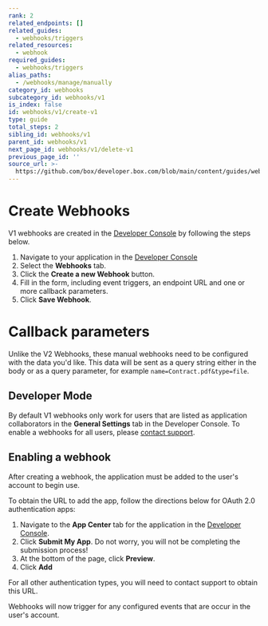 ```yaml
---
rank: 2
related_endpoints: []
related_guides:
  - webhooks/triggers
related_resources:
  - webhook
required_guides:
  - webhooks/triggers
alias_paths:
  - /webhooks/manage/manually
category_id: webhooks
subcategory_id: webhooks/v1
is_index: false
id: webhooks/v1/create-v1
type: guide
total_steps: 2
sibling_id: webhooks/v1
parent_id: webhooks/v1
next_page_id: webhooks/v1/delete-v1
previous_page_id: ''
source_url: >-
  https://github.com/box/developer.box.com/blob/main/content/guides/webhooks/v1/create-v1.md
---
```

# Create Webhooks

V1 webhooks are created in the [Developer Console][devconsole] by following
the steps below.

1. Navigate to your application in the [Developer Console][devconsole]
2. Select the **Webhooks** tab.
3. Click the **Create a new Webhook** button.
4. Fill in the form, including event triggers, an endpoint URL and one or more callback parameters.
5. Click **Save Webhook**.

<Message type='warning'>

# Callback parameters

Unlike the V2 Webhooks, these manual webhooks need to be configured with the
data you'd like. This data will be sent as a query string either in the body
or as a query parameter, for example `name=Contract.pdf&type=file`.

</Message>

## Developer Mode

By default V1 webhooks only work for users that are listed as application
collaborators in the **General Settings** tab in the Developer Console. To
enable a webhooks for all users, please [contact support][support].

## Enabling a webhook

After creating a webhook, the application must be added to the user's account
to begin use.

To obtain the URL to add the app, follow the directions below for OAuth 2.0
authentication apps:

1. Navigate to the **App Center** tab for the application in the [Developer Console][devconsole].
2. Click **Submit My App**. Do not worry, you will not be completing the submission process!
3. At the bottom of the page, click **Preview**.
4. Click **Add**

<Message type='warning'>

For all other authentication types, you will need to contact support to
obtain this URL.

</Message>

Webhooks will now trigger for any configured events that are occur in the user's
account.

<!-- i18n-enable localize-links -->

[devconsole]: https://app.box.com/developers/console
[support]: https://support.box.com
<!-- i18n-disable localize-links -->